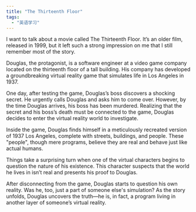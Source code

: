 ```yaml
---
title: "The Thirteenth Floor"
tags: 
  - "英语学习"
---
```


I want to talk about a movie called The Thirteenth Floor. It’s an older film, released in 1999, but it left such a strong impression on me that I still remember most of the story.

Douglas, the protagonist, is a software engineer at a video game company located on the thirteenth floor of a tall building. His company has developed a groundbreaking virtual reality game that simulates life in Los Angeles in 1937.

One day, after testing the game, Douglas’s boss discovers a shocking secret. He urgently calls Douglas and asks him to come over. However, by the time Douglas arrives, his boss has been murdered. Realizing that the secret and his boss’s death must be connected to the game, Douglas decides to enter the virtual reality world to investigate.

Inside the game, Douglas finds himself in a meticulously recreated version of 1937 Los Angeles, complete with streets, buildings, and people. These "people", though mere programs, believe they are real and behave just like actual humans.

Things take a surprising turn when one of the virtual characters begins to question the nature of his existence. This character suspects that the world he lives in isn’t real and presents his proof to Douglas.

After disconnecting from the game, Douglas starts to question his own reality. Was he, too, just a part of someone else's simulation? As the story unfolds, Douglas uncovers the truth—he is, in fact, a program living in another layer of someone’s virtual reality.